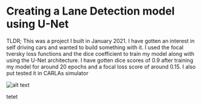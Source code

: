# Creating a Lane Detection model using U-Net

TLDR; This was a project I built in January 2021. I have gotten an interest in self driving cars and wanted to build something with it. I used the focal tversky loss functions and the dice coefficient to train my model along with using the U-Net architecture. I have gotten dice scores of 0.9 after training my model for around 20 epochs and a focal loss score of around 0.15. I also put tested it in CARLAs simulator

![alt text](output_video.gif)


tetet
